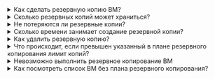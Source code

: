 <details>

<summary>Как сделать резервную копию ВМ?</summary>

Создать резервную копию ВМ можно [вручную](/ru/storage/backups/instructions/create-backup-copy) или [при помощи плана резервного копирования](/ru/storage/backups/instructions/create-backup-plan).

</details>

<details>

<summary>Сколько резервных копий может храниться?</summary>

Максимальное количество хранимых автоматических резервных копий — 200 штук. При достижении установленного лимита хранения старые резервные копии будут автоматически удаляться.

</details>

<details>

<summary>Не потеряются ли резервные копии?</summary>

Резервные копии хранятся в защищенном объектном хранилище, которое автоматически реплицируется для сохранения целостности данных.

Резервные копии не удаляются при сбоях оборудования или сервиса.

</details>

<details>

<summary>Сколько времени занимает создание резервной копии?</summary>

Время создания резервной копии зависит от объема данных на диске ВМ, для которой выполняется резервное копирование.

</details>

<details>

<summary>Как удалить резервную копию?</summary>

Удалить резервную копию можно в разделе **Cloud Backup → Резервное копирование**, подробнее в статье [Управление резервными копиями](/ru/storage/backups/instructions/manage-backup-copy#delete_backup_copy).

</details>

<details>

<summary>Что происходит, если превышен указанный в плане резервного копирования лимит копий?</summary>

Чтобы записывать новые копии, VK Cloud удаляет старые согласно [политике](../concepts/retention-policy) плана резервного копирования.

</details>

<details>

<summary>Невозможно выполнить резервное копирование ВМ</summary>

Например, отсутствует пункт меню или виртуальной машины нет в списке. Проблема может возникнуть, если в операционной системе ВМ нет гостевого агента QEMU (`qemu guest-agent`) — [установите его](https://pve.proxmox.com/wiki/Qemu-guest-agent).

После установки необходимо прописать на ВМ дополнительные метаданные — для этого [обратитесь в техническую поддержку](/ru/contacts). В некоторых случаях может потребоваться перезагрузка ВМ.

</details>

<details>

<summary>Как посмотреть список ВМ без плана резервного копирования?</summary>

[Используйте](/ru/computing/iaas/instructions/vm/vm-filter) фильтр **Бэкап** для поиска таких виртуальных машин.

</details>
